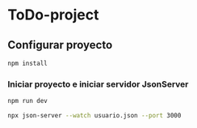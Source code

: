 # ToDo-project

## Configurar proyecto

```sh
npm install
```

### Iniciar proyecto e iniciar servidor JsonServer

```sh
npm run dev
```
```sh
npx json-server --watch usuario.json --port 3000
```
